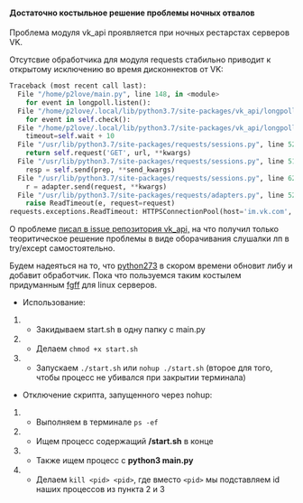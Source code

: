#### Достаточно костыльное решение проблемы ночных отвалов


Проблема модуля vk_api проявляется при ночных рестарстах серверов VK. 

Отсутсвие обработчика для модуля requests стабильно приводит к открытому исключению во время дисконнектов от VK:

```python
Traceback (most recent call last):
  File "/home/p2love/main.py", line 148, in <module>
    for event in longpoll.listen():
  File "/home/p2love/.local/lib/python3.7/site-packages/vk_api/longpoll.py", line 621, in listen
    for event in self.check():
  File "/home/p2love/.local/lib/python3.7/site-packages/vk_api/longpoll.py", line 560, in check
    timeout=self.wait + 10
  File "/usr/lib/python3.7/site-packages/requests/sessions.py", line 525, in get
    return self.request('GET', url, **kwargs)
  File "/usr/lib/python3.7/site-packages/requests/sessions.py", line 512, in request
    resp = self.send(prep, **send_kwargs)
  File "/usr/lib/python3.7/site-packages/requests/sessions.py", line 622, in send
    r = adapter.send(request, **kwargs)
  File "/usr/lib/python3.7/site-packages/requests/adapters.py", line 526, in send
    raise ReadTimeout(e, request=request)
requests.exceptions.ReadTimeout: HTTPSConnectionPool(host='im.vk.com', port=443): Read timed out. (read timeout=35)
```

О проблеме [писал в issue репозитория vk_api,](https://github.com/python273/vk_api/issues/302 "писал в issue репозитория vk_api,") на что получил только теоритическое решение проблемы в виде оборачивания слушалки лп в try/except самостоятельно.

Будем надеяться на то, что [python273](https://github.com/python273 "python273") в скором времени обновит либу и добавит обработчик.
Пока что пользуемся таким костылем придуманным [fgff](https://github.com/fgff "fgff") для linux серверов.

- Использование:

1. - Закидываем start.sh в одну папку с main.py
2. - Делаем `chmod +x start.sh` 
3. - Запускаем `./start.sh` или `nohup ./start.sh` 
(второе для того, чтобы процесс не убивался при закрытии терминала)

- Отключение скрипта, запущенного через nohup:

1. - Выполняем в терминале `ps -ef`
2. - Ищем процесс содержащий **/start.sh** в конце
3. - Также ищем процесс с **python3 main.py**
4. - Делаем `kill <pid> <pid>`, где вместо `<pid>` мы подставляем id наших процессов из пункта 2 и 3
